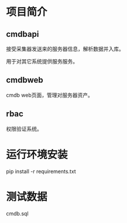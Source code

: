 # 项目简介
## cmdbapi
接受采集器发送来的服务器信息，解析数据并入库。

用于对其它系统提供服务服务。

## cmdbweb
cmdb web页面，管理对服务器资产。

## rbac
权限验证系统。

# 运行环境安装
pip install -r requirements.txt



# 测试数据

cmdb.sql

